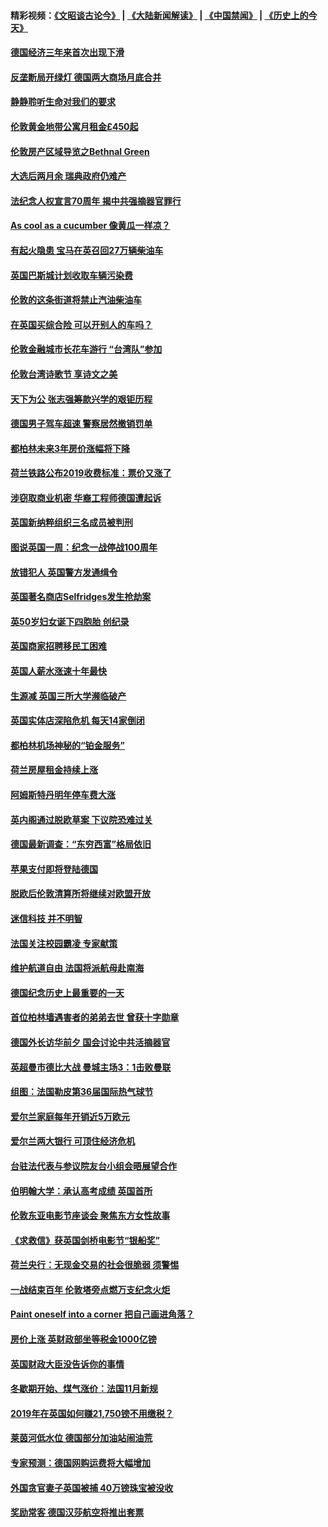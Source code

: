 #### 精彩视频：[《文昭谈古论今》](https://github.com/gfw-breaker/wenzhao/blob/master/README.md?t=11210931) | [《大陆新闻解读》](https://github.com/gfw-breaker/ntdtv-comedy/blob/master/README.md?t=11210931) | [《中国禁闻》](https://github.com/gfw-breaker/ntdtv-news/blob/master/README.md?t=11210931) | [《历史上的今天》](https://github.com/gfw-breaker/today-in-history/blob/master/README.md?t=11210931) 

#### [德国经济三年来首次出现下滑](../pages/nsc974/n10864011.md?t=11210931) 

#### [反垄断局开绿灯 德国两大商场月底合并](../pages/nsc974/n10864060.md?t=11210931) 

#### [静静聆听生命对我们的要求](../pages/nsc974/n10863738.md?t=11210931) 

#### [伦敦黄金地带公寓月租金£450起](../pages/nsc974/n10861788.md?t=11210931) 

#### [伦敦房产区域导览之Bethnal Green](../pages/nsc974/n10862184.md?t=11210931) 

#### [大选后两月余 瑞典政府仍难产](../pages/nsc974/n10861579.md?t=11210931) 

#### [法纪念人权宣言70周年 揭中共强摘器官罪行](../pages/nsc974/n10860106.md?t=11210931) 

#### [As cool as a cucumber 像黄瓜一样凉？](../pages/nsc974/n10859489.md?t=11210931) 

#### [有起火隐患 宝马在英召回27万辆柴油车](../pages/nsc974/n10859484.md?t=11210931) 

#### [英国巴斯城计划收取车辆污染费](../pages/nsc974/n10859479.md?t=11210931) 

#### [伦敦的这条街道将禁止汽油柴油车](../pages/nsc974/n10859470.md?t=11210931) 

#### [在英国买综合险 可以开别人的车吗？](../pages/nsc974/n10859464.md?t=11210931) 

#### [伦敦金融城市长花车游行 “台湾队”参加](../pages/nsc974/n10858774.md?t=11210931) 

#### [伦敦台湾诗歌节 享诗文之美](../pages/nsc974/n10858757.md?t=11210931) 

#### [天下为公 张志强筹款兴学的艰钜历程](../pages/nsc974/n10858732.md?t=11210931) 

#### [德国男子驾车超速 警察居然撤销罚单](../pages/nsc974/n10856259.md?t=11210931) 

#### [都柏林未来3年房价涨幅将下降](../pages/nsc974/n10856230.md?t=11210931) 

#### [荷兰铁路公布2019收费标准：票价又涨了](../pages/nsc974/n10856218.md?t=11210931) 

#### [涉窃取商业机密 华裔工程师德国遭起诉](../pages/nsc974/n10854819.md?t=11210931) 

#### [英国新纳粹组织三名成员被判刑](../pages/nsc974/n10854209.md?t=11210931) 

#### [图说英国一周：纪念一战停战100周年](../pages/nsc974/n10854258.md?t=11210931) 

#### [放错犯人 英国警方发通缉令](../pages/nsc974/n10854253.md?t=11210931) 

#### [英国著名商店Selfridges发生抢劫案](../pages/nsc974/n10854242.md?t=11210931) 

#### [英50岁妇女诞下四胞胎 创纪录](../pages/nsc974/n10854237.md?t=11210931) 

#### [英国商家招聘移民工困难](../pages/nsc974/n10854233.md?t=11210931) 

#### [英国人薪水涨速十年最快](../pages/nsc974/n10854228.md?t=11210931) 

#### [生源减 英国三所大学濒临破产](../pages/nsc974/n10854219.md?t=11210931) 

#### [英国实体店深陷危机 每天14家倒闭](../pages/nsc974/n10854195.md?t=11210931) 

#### [都柏林机场神秘的“铂金服务”](../pages/nsc974/n10853840.md?t=11210931) 

#### [荷兰房屋租金持续上涨](../pages/nsc974/n10853784.md?t=11210931) 

#### [阿姆斯特丹明年停车费大涨](../pages/nsc974/n10853736.md?t=11210931) 

#### [英内阁通过脱欧草案 下议院恐难过关](../pages/nsc974/n10852462.md?t=11210931) 

#### [德国最新调查：“东穷西富”格局依旧](../pages/nsc974/n10852268.md?t=11210931) 

#### [苹果支付即将登陆德国](../pages/nsc974/n10852246.md?t=11210931) 

#### [脱欧后伦敦清算所将继续对欧盟开放](../pages/nsc974/n10852082.md?t=11210931) 

#### [迷信科技 并不明智](../pages/nsc974/n10851197.md?t=11210931) 

#### [法国关注校园霸凌 专家献策](../pages/nsc974/n10851199.md?t=11210931) 

#### [维护航道自由 法国将派航母赴南海](../pages/nsc974/n10851001.md?t=11210931) 

#### [德国纪念历史上最重要的一天](../pages/nsc974/n10849304.md?t=11210931) 

#### [首位柏林墙遇害者的弟弟去世 曾获十字勋章](../pages/nsc974/n10849268.md?t=11210931) 

#### [德国外长访华前夕 国会讨论中共活摘器官](../pages/nsc974/n10848903.md?t=11210931) 

#### [英超曼市德比大战 曼城主场3：1击败曼联](../pages/nsc974/n10848899.md?t=11210931) 

#### [组图：法国勒皮第36届国际热气球节](../pages/nsc974/n10845459.md?t=11210931) 

#### [爱尔兰家庭每年开销近5万欧元](../pages/nsc974/n10844726.md?t=11210931) 

#### [爱尔兰两大银行 可顶住经济危机](../pages/nsc974/n10844706.md?t=11210931) 

#### [台驻法代表与参议院友台小组会晤展望合作](../pages/nsc974/n10843796.md?t=11210931) 

#### [伯明翰大学：承认高考成绩 英国首所](../pages/nsc974/n10843334.md?t=11210931) 

#### [伦敦东亚电影节座谈会 聚焦东方女性故事](../pages/nsc974/n10843306.md?t=11210931) 

#### [《求救信》获英国剑桥电影节“银船奖”](../pages/nsc974/n10842268.md?t=11210931) 

#### [荷兰央行：无现金交易的社会很脆弱 须警惕](../pages/nsc974/n10841150.md?t=11210931) 

#### [一战结束百年 伦敦塔旁点燃万支纪念火炬](../pages/nsc974/n10841092.md?t=11210931) 

#### [Paint oneself into a corner 把自己画进角落？](../pages/nsc974/n10841190.md?t=11210931) 

#### [房价上涨 英财政部坐等税金1000亿镑](../pages/nsc974/n10841187.md?t=11210931) 

#### [英国财政大臣没告诉你的事情](../pages/nsc974/n10841141.md?t=11210931) 

#### [冬歇期开始、煤气涨价：法国11月新规](../pages/nsc974/n10841075.md?t=11210931) 

#### [2019年在英国如何赚21,750镑不用缴税？](../pages/nsc974/n10841101.md?t=11210931) 

#### [莱茵河低水位 德国部分加油站闹油荒](../pages/nsc974/n10841002.md?t=11210931) 

#### [专家预测：德国网购运费将大幅增加](../pages/nsc974/n10840951.md?t=11210931) 

#### [外国贪官妻子英国被捕 40万镑珠宝被没收](../pages/nsc974/n10838830.md?t=11210931) 

#### [奖励常客 德国汉莎航空将推出套票](../pages/nsc974/n10838351.md?t=11210931) 

